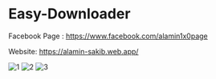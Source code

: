 # Easy-Downloader

Facebook Page : https://www.facebook.com/alamin1x0page

Website: https://alamin-sakib.web.app/

![1](https://user-images.githubusercontent.com/55847412/121114257-3ac8eb80-c835-11eb-9170-70c4b9ce2b87.jpg)
![2](https://user-images.githubusercontent.com/55847412/121114261-3d2b4580-c835-11eb-994c-492cd862d7e3.jpg)
![3](https://user-images.githubusercontent.com/55847412/121114266-3ef50900-c835-11eb-92b5-be5b7a834c23.jpg)
